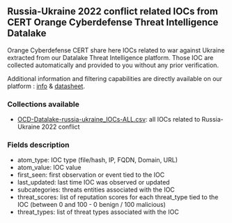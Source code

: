 ## Russia-Ukraine 2022 conflict related IOCs from CERT Orange Cyberdefense Threat Intelligence Datalake

Orange Cyberdefense CERT share here IOCs related to war against Ukraine extracted from our Datalake Threat Intelligence platform. Those IOC are collected automatically and provided to you without any prior verification.

Additional information and filtering capabilities are directly available on our platform : [info](https://orangecyberdefense.com/global/all-services/detect-respond/managed-threat-intelligence-detect/?platform=hootsuite&utm_campaign=HSCampaign) & [datasheet](https://orangecyberdefense.com/global/wp-content/uploads/sites/12/2021/06/MTI_DS_EN.pdf).

### Collections available

- [OCD-Datalake-russia-ukraine_IOCs-ALL.csv](./OCD-Datalake-russia-ukraine_IOCs-ALL.csv): all IOCs related to Russia-Ukraine 2022 conflict

### Fields description
- atom_type: IOC type (file/hash, IP, FQDN, Domain, URL)
- atom_value: IOC value
- first_seen: first observation or event tied to the IOC
- last_updated: last time IOC was observed or updated
- subcategories: threats entities associated with the IOC
- threat_scores: list of reputation scores for each threat_type tied to the IOC (between 0 and 100 - 0 benign / 100 malicious)
- threat_types: list of threat types associated with the IOC

